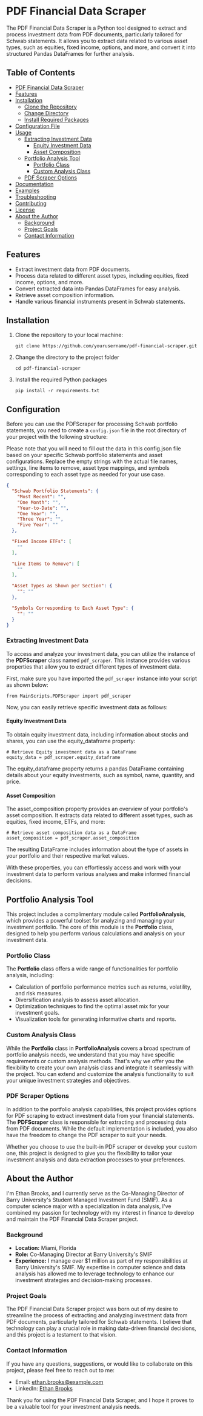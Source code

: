 # PDF Financial Data Scraper

The PDF Financial Data Scraper is a Python tool designed to extract and process investment data from PDF documents, particularly tailored for Schwab statements. It allows you to extract data related to various asset types, such as equities, fixed income, options, and more, and convert it into structured Pandas DataFrames for further analysis.

## Table of Contents

- [PDF Financial Data Scraper](#pdf-financial-data-scraper)
- [Features](#features)
- [Installation](#installation)
   - [Clone the Repository](#clone-the-repository)
   - [Change Directory](#change-directory)
   - [Install Required Packages](#install-required-packages)
- [Configuration File](#configuration)
- [Usage](#usage)
   - [Extracting Investment Data](#extracting-investment-data)
      - [Equity Investment Data](#equity-investment-data)
      - [Asset Composition](#asset-composition)
   - [Portfolio Analysis Tool](#portfolio-analysis-tool)
      - [Portfolio Class](#portfolio-class)
      - [Custom Analysis Class](#custom-analysis-class)
   - [PDF Scraper Options](#pdf-scraper-options)
- [Documentation](#documentation)
- [Examples](#examples)
- [Troubleshooting](#troubleshooting)
- [Contributing](#contributing)
- [License](#license)
- [About the Author](#about-the-author)
   - [Background](#background)
   - [Project Goals](#project-goals)
   - [Contact Information](#contact-information)

## Features

- Extract investment data from PDF documents.
- Process data related to different asset types, including equities, fixed income, options, and more.
- Convert extracted data into Pandas DataFrames for easy analysis.
- Retrieve asset composition information.
- Handle various financial instruments present in Schwab statements.

## Installation

1. Clone the repository to your local machine:

   ```pycon
   git clone https://github.com/yourusername/pdf-financial-scraper.git
   ```

2. Change the directory to the project folder

   ```pycon
   cd pdf-financial-scraper
   ```
   
3. Install the required Python packages

   ```pycon
   pip install -r requirements.txt
   ```

## Configuration

Before you can use the PDFScraper for processing Schwab portfolio statements, you need to create a `config.json` file in the root directory of your project with the following structure:

Please note that you will need to fill out the data in this config.json file based on your specific Schwab portfolio statements and asset configurations. Replace the empty strings with the actual file names, settings, line items to remove, asset type mappings, and symbols corresponding to each asset type as needed for your use case.

```json
{
  "Schwab Portfolio Statements": {
    "Most Recent": "",
    "One Month": "",
    "Year-to-Date": "",
    "One Year": "",
    "Three Year": "",
    "Five Year": ""
  },

  "Fixed Income ETFs": [
    ""
  ],

  "Line Items to Remove": [
    ""
  ],

  "Asset Types as Shown per Section": {
    "": ""
  },

  "Symbols Corresponding to Each Asset Type": {
    "": ""
  }
}
```

### Extracting Investment Data

To access and analyze your investment data, you can utilize the instance of the **PDFScraper** class named `pdf_scraper`. This instance provides various properties that allow you to extract different types of investment data.

First, make sure you have imported the `pdf_scraper` instance into your script as shown below:

```pycon
from MainScripts.PDFScraper import pdf_scraper
```
Now, you can easily retrieve specific investment data as follows:

#### Equity Investment Data
To obtain equity investment data, including information about stocks and shares, you can use the equity_dataframe property:

```pycon
# Retrieve Equity investment data as a DataFrame
equity_data = pdf_scraper.equity_dataframe
```

The equity_dataframe property returns a pandas DataFrame containing details about your equity investments, such as symbol, name, quantity, and price.

#### Asset Composition
The asset_composition property provides an overview of your portfolio's asset composition. It extracts data related to different asset types, such as equities, fixed income, ETFs, and more:

```pycon
# Retrieve asset composition data as a DataFrame
asset_composition = pdf_scraper.asset_composition
```

The resulting DataFrame includes information about the type of assets in your portfolio and their respective market values.

With these properties, you can effortlessly access and work with your investment data to perform various analyses and make informed financial decisions.

## Portfolio Analysis Tool

This project includes a complimentary module called **PortfolioAnalysis**, which provides a powerful toolset for analyzing and managing your investment portfolio. The core of this module is the **Portfolio** class, designed to help you perform various calculations and analysis on your investment data.

### Portfolio Class

The **Portfolio** class offers a wide range of functionalities for portfolio analysis, including:

- Calculation of portfolio performance metrics such as returns, volatility, and risk measures.
- Diversification analysis to assess asset allocation.
- Optimization techniques to find the optimal asset mix for your investment goals.
- Visualization tools for generating informative charts and reports.

### Custom Analysis Class

While the **Portfolio** class in **PortfolioAnalysis** covers a broad spectrum of portfolio analysis needs, we understand that you may have specific requirements or custom analysis methods. That's why we offer you the flexibility to create your own analysis class and integrate it seamlessly with the project. You can extend and customize the analysis functionality to suit your unique investment strategies and objectives.

### PDF Scraper Options

In addition to the portfolio analysis capabilities, this project provides options for PDF scraping to extract investment data from your financial statements. The **PDFScraper** class is responsible for extracting and processing data from PDF documents. While the default implementation is included, you also have the freedom to change the PDF scraper to suit your needs.

Whether you choose to use the built-in PDF scraper or develop your custom one, this project is designed to give you the flexibility to tailor your investment analysis and data extraction processes to your preferences.

## About the Author

I'm Ethan Brooks, and I currently serve as the Co-Managing Director of Barry University's Student Managed Investment Fund (SMIF). As a computer science major with a specialization in data analysis, I've combined my passion for technology with my interest in finance to develop and maintain the PDF Financial Data Scraper project.

### Background

- **Location:** Miami, Florida
- **Role:** Co-Managing Director at Barry University's SMIF
- **Experience:** I manage over $1 million as part of my responsibilities at Barry University's SMIF. My expertise in computer science and data analysis has allowed me to leverage technology to enhance our investment strategies and decision-making processes.

### Project Goals

The PDF Financial Data Scraper project was born out of my desire to streamline the process of extracting and analyzing investment data from PDF documents, particularly tailored for Schwab statements. I believe that technology can play a crucial role in making data-driven financial decisions, and this project is a testament to that vision.

### Contact Information

If you have any questions, suggestions, or would like to collaborate on this project, please feel free to reach out to me:

- Email: [ethan.brooks@example.com](mailto:ethan.brooks@example.com)
- LinkedIn: [Ethan Brooks](https://www.linkedin.com/in/ethan-brooks)

Thank you for using the PDF Financial Data Scraper, and I hope it proves to be a valuable tool for your investment analysis needs.
